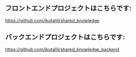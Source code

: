 ## フロントエンドプロジェクトはこちらです:
https://github.com/ikutalili/shared_knowledge
## バックエンドプロジェクトはこちらです:
https://github.com/ikutalili/shared_knowledge_backend
